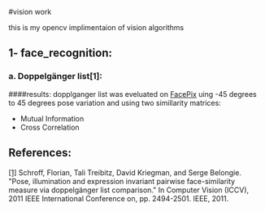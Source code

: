 #vision work

this is my opencv implimentaion of vision algorithms

## 1- face_recognition:

### a. Doppelgänger list[1]:
####results:
dopplganger list was eveluated on [FacePix](https://cubic.asu.edu/content/facepix-database) uing -45 degrees to 45 degrees pose variation and using two simillarity matrices:
- Mutual Information
- Cross Correlation

## References:
[[1]](http://vision.ucsd.edu/project/doppelg%C3%A4nger-list-comparison) Schroff, Florian, Tali Treibitz, David Kriegman, and Serge Belongie. "Pose, illumination and expression invariant pairwise face-similarity measure via doppelgänger list comparison." In Computer Vision (ICCV), 2011 IEEE International Conference on, pp. 2494-2501. IEEE, 2011.

